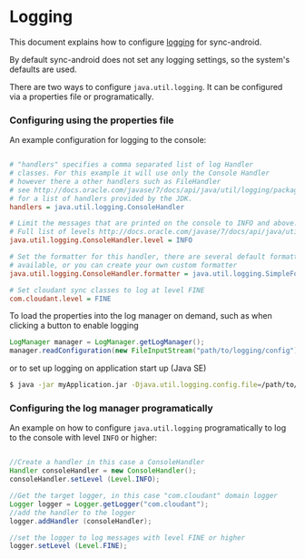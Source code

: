 Logging
=====

This document explains how to configure [logging](http://docs.oracle.com/javase/7/docs/api/index.html?java/util/logging/) for sync-android.

By default sync-android does not set any logging settings, so the system's defaults are used.

There are two ways to configure `java.util.logging`. It can be configured via a properties file or programatically. 

### Configuring using the properties file

An example configuration for logging to the console:

```ini

# "handlers" specifies a comma separated list of log Handler 
# classes. For this example it will use only the Console Handler
# however there a other handlers such as FileHandler 
# see http://docs.oracle.com/javase/7/docs/api/java/util/logging/package-summary.html
# for a list of handlers provided by the JDK.
handlers = java.util.logging.ConsoleHandler

# Limit the messages that are printed on the console to INFO and above.
# Full list of levels http://docs.oracle.com/javase/7/docs/api/java/util/logging/Level.html
java.util.logging.ConsoleHandler.level = INFO

# Set the formatter for this handler, there are several default formatters 
# available, or you can create your own custom formatter
java.util.logging.ConsoleHandler.formatter = java.util.logging.SimpleFormatter

# Set cloudant sync classes to log at level FINE
com.cloudant.level = FINE

```

To load the properties into the log manager on demand, such as when clicking a button to enable logging

```java
LogManager manager = LogManager.getLogManager();
manager.readConfiguration(new FileInputStream("path/to/logging/config");
```
or to set up logging on application start up (Java SE)

```bash
$ java -jar myApplication.jar -Djava.util.logging.config.file=/path/to/logging/config
```

### Configuring the log manager programatically

An example on how to configure `java.util.logging` programatically to log to the console with level `INFO` or higher:

```java

//Create a handler in this case a ConsoleHandler
Handler consoleHandler = new ConsoleHandler();
consoleHandler.setLevel (Level.INFO);

//Get the target logger, in this case "com.cloudant" domain logger
Logger logger = Logger.getLogger("com.cloudant");
//add the handler to the logger
logger.addHandler (consoleHandler);

//set the logger to log messages with level FINE or higher
logger.setLevel (Level.FINE);
```
